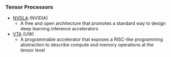### Tensor Processors
 - [NVDLA](http://nvdla.org/) (NVIDIA)
   - A free and open architecture that promotes a standard way to design deep learning inference accelerators
 - [VTA](https://tvm.ai/vta) (UW)
   - A programmable accelerator that exposes a RISC-like programming abstraction to describe compute and memory operations at the tensor level
